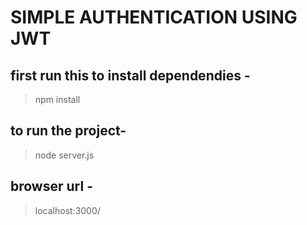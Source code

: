 # SIMPLE AUTHENTICATION USING JWT

## first run this to install dependendies -
> npm install
## to run the project-
> node server.js
## browser url -
> localhost:3000/
